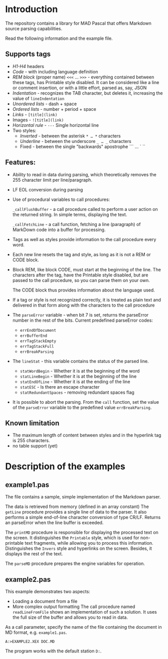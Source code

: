 # Introduction

The repository contains a library for MAD Pascal that offers Markdown source parsing capabilities.

Read the following information and the example file.

## Supports tags

- *H1-H4* headers
- *Code* - with including language definition
- *REM block* (proper name) `<<<` … `>>>` - everything contained between these tags, has Printable style disabled.
  It can be considered like a line or comment insertion, or with a little effort, parsed as, say, JSON
- *Indentation* - recognizes the TAB character, but deletes it, increasing the value of `lineIndentation`
- *Unordered lists* - dash + space
- *Ordered lists* - number + period + space
- *Links* - `[title](link)`
- Images - `![title](link)`
- *Horizontal rule* - `---` Single horizontal line
- Two styles:
  - *Inverted* - between the asterisk `* … *` characters
  - *Underline* - between the underscore `_ … _` characters
  - Fixed - between the single "backwards" apostrophe ``` … ` ``

## Features:

- Ability to read in data during parsing, which theoretically removes the 255 character limit per line/paragraph.
- LF EOL conversion during parsing
- Use of procedural variables to call procedures:

  `_callFlushBuffer` - a call procedure called to perform a user action on the returned string. In simple terms, displaying the text.

  `_callFetchLine` - a call function, fetching a line (paragraph) of MarkDown code into a buffer for processing.

- Tags as well as styles provide information to the call procedure every word.

- Each new line resets the tag and style, as long as it is not a REM or CODE block.

- Block REM, like block CODE, must start at the beginning of the line. The characters after the tag, have the Printable style disabled, but are passed to the call procedure, so you can parse them on your own.

  The CODE block thus provides information about the language used.

- If a tag or style is not recognized correctly, it is treated as plain text and delivered in that form along with the characters to the call procedure

- The `parseError` variable - when bit 7 is set, returns the parseError number in the rest of the bits.
Current predefined parseError codes:

  - `errEndOfDocument`
  - `errBufferEnd`
  - `errTagStackEmpty`
  - `errTagStackFull`
  - `errBreakParsing`

- The `lineStat` - this variable contains the status of the parsed line.

  - `statWordBegin` - Whether it is at the beginning of the word
  - `statLineBegin` - Whether it is at the beginning of the line
  - `statEndOfLine` - Whether it is at the ending of the line
  - `statESC` - Is there an escape character
  - `statRedundantSpaces` - removing redundant spaces flag

- It is possible to abort the parsing.
  From the `call` function, set the value of the `parseError` variable to the predefined value `errBreakParsing`.

## Known limitation

- The maximum length of content between styles and in the hyperlink tag is 255 characters.
- no table support (yet)

# Description of the examples

## example1.pas

The file contains a sample, simple implementation of the Markdown parser.

The data is retrieved from memory (defined in an array constant)
The `getLine` procedure provides a single line of data to the parser. It also performs a simple end-of-line character conversion of type CR/LF. Returns an parseError when the line buffer is exceeded.

The `printMD` procedure is responsible for displaying the processed text on the screen.
It distinguishes the `Printable` style, which is used for non-printable text fragments, while allowing you to process this information.
Distinguishes the `Invers` style and hyperlinks on the screen.
Besides, it displays the rest of the text.

The `parseMD` procedure prepares the engine variables for operation.

## example2.pas

This example demonstrates two aspects:
- Loading a document from a file
- More complex output formatting
The call procedure named `readLineFromFile` shows an implementation of such a solution.
It uses the full size of the buffer and allows you to read in data.

As a call parameter, specify the name of the file containing the document in MD format, e.g. `example1.pas`.
```
A:>EXAMPLE2.XEX DOC.MD
```

The program works with the default station `D:`.
